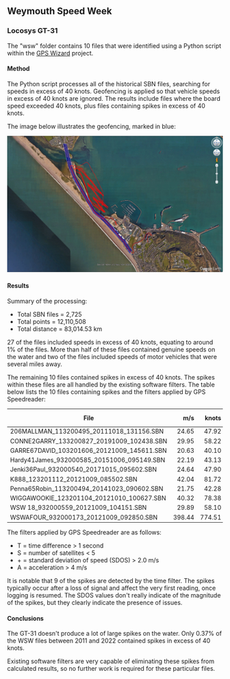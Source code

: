 ## Weymouth Speed Week

### Locosys GT-31

The "wsw" folder contains 10 files that were identified using a Python script within the [GPS Wizard](https://logiqx.github.io/gps-wizard/) project.



#### Method

The Python script processes all of the historical SBN files, searching for speeds in excess of 40 knots. Geofencing is applied so that vehicle speeds in excess of 40 knots are ignored. The results include files where the board speed exceeded 40 knots, plus files containing spikes in excess of 40 knots.

The image below illustrates the geofencing, marked in blue:

![THOMP49NEIL_123200930_20191011_084954](img/THOMP49NEIL_123200930_20191011_084954.jpg)



#### Results

Summary of the processing:

- Total SBN files = 2,725
- Total points = 12,110,508
- Total distance = 83,014.53 km

27 of the files included speeds in excess of 40 knots, equating to around 1% of the files. More than half of these files contained genuine speeds on the water and two of the files included speeds of motor vehicles that were several miles away.

The remaining 10 files contained spikes in excess of 40 knots. The spikes within these files are all handled by the existing software filters. The table below lists the 10 files containing spikes and the filters applied by GPS Speedreader:

| File                                       | m/s    | knots  | km/h    | SDOS (m/s) | HDOP | Sats | Filters |
| ------------------------------------------ | -----: | -----: | ------: | ----: | --: | :--: | :-----: |
| 206MALLMAN_113200495_20111018_131156.SBN   | 24.65  | 47.92  | 88.74   | 1.827 | 1.2  | 9    | T       |
| CONNE2GARRY_133200827_20191009_102438.SBN  | 29.95  | 58.22  | 107.82  | 1.497 | 2.2  | 4    | TS      |
| GARRE67DAVID_103201606_20121009_145611.SBN | 20.63  | 40.10  | 74.27   | 1.497 | 2.2  | 4    | TS      |
| Hardy41James_932000585_20151006_095149.SBN | 22.19  | 43.13  | 79.88   | 2.780 | 2.0  | 6    | T+      |
| Jenki36Paul_932000540_20171015_095602.SBN  | 24.64  | 47.90  | 88.70   | 4.957 | 2.8  | 4    | TS+     |
| K888_123201112_20121009_085502.SBN         | 42.04  | 81.72  | 151.34  | 3.071 | 0.8  | 7    | TA+     |
| Penna65Robin_113200494_20141023_090602.SBN | 21.75  | 42.28  | 78.30   | 2.605 | 1.2  | 7    | T+      |
| WIGGAWOOKIE_123201104_20121010_100627.SBN  | 40.32  | 78.38  | 145.15  | 2.449 | 1.6  | 6    | T+      |
| WSW  18_932000559_20121009_104151.SBN      | 29.89  | 58.10  | 107.60  | 4.957 | 3.0  | 5    | T+      |
| WSWAFOUR_932000173_20121009_092850.SBN     | 398.44 | 774.51 | 1434.38 | 1.419 | 1.0  | 8    | A       |

The filters applied by GPS Speedreader are as follows:

- T = time difference > 1 second
- S = number of satellites < 5
- \+ = standard deviation of speed (SDOS) > 2.0 m/s
- A = acceleration > 4 m/s

It is notable that 9 of the spikes are detected by the time filter. The spikes typically occur after a loss of signal and affect the very first reading, once logging is resumed. The SDOS values don't really indicate of the magnitude of the spikes, but they clearly indicate the presence of issues.



#### Conclusions

The GT-31 doesn't produce a lot of large spikes on the water. Only 0.37% of the WSW files between 2011 and 2022 contained spikes in excess of 40 knots.

Existing software filters are very capable of eliminating these spikes from calculated results, so no further work is required for these particular files.
